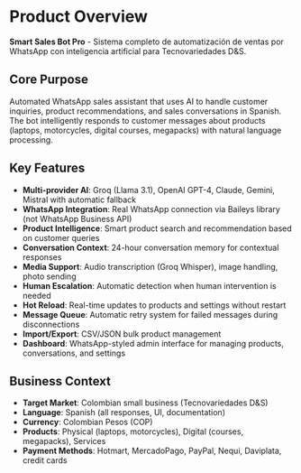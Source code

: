 # Product Overview

**Smart Sales Bot Pro** - Sistema completo de automatización de ventas por WhatsApp con inteligencia artificial para Tecnovariedades D&S.

## Core Purpose

Automated WhatsApp sales assistant that uses AI to handle customer inquiries, product recommendations, and sales conversations in Spanish. The bot intelligently responds to customer messages about products (laptops, motorcycles, digital courses, megapacks) with natural language processing.

## Key Features

- **Multi-provider AI**: Groq (Llama 3.1), OpenAI GPT-4, Claude, Gemini, Mistral with automatic fallback
- **WhatsApp Integration**: Real WhatsApp connection via Baileys library (not WhatsApp Business API)
- **Product Intelligence**: Smart product search and recommendation based on customer queries
- **Conversation Context**: 24-hour conversation memory for contextual responses
- **Media Support**: Audio transcription (Groq Whisper), image handling, photo sending
- **Human Escalation**: Automatic detection when human intervention is needed
- **Hot Reload**: Real-time updates to products and settings without restart
- **Message Queue**: Automatic retry system for failed messages during disconnections
- **Import/Export**: CSV/JSON bulk product management
- **Dashboard**: WhatsApp-styled admin interface for managing products, conversations, and settings

## Business Context

- **Target Market**: Colombian small business (Tecnovariedades D&S)
- **Language**: Spanish (all responses, UI, documentation)
- **Currency**: Colombian Pesos (COP)
- **Products**: Physical (laptops, motorcycles), Digital (courses, megapacks), Services
- **Payment Methods**: Hotmart, MercadoPago, PayPal, Nequi, Daviplata, credit cards
